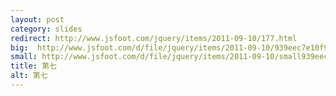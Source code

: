 ---layout: postcategory: slidesredirect: http://www.jsfoot.com/jquery/items/2011-09-10/177.htmlbig:  http://www.jsfoot.com/d/file/jquery/items/2011-09-10/939eec7e10f99c541febcef39202b308.jpgsmall: http://www.jsfoot.com/d/file/jquery/items/2011-09-10/small939eec7e10f99c541febcef39202b308.jpgtitle: 第七alt: 第七---